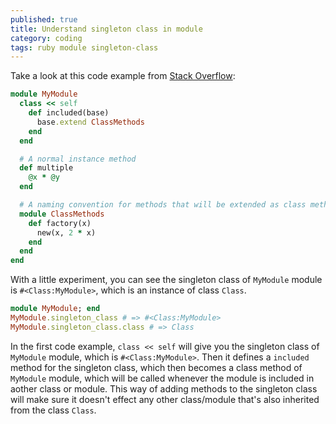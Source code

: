 ```yaml
---
published: true
title: Understand singleton class in module
category: coding
tags: ruby module singleton-class
---
```


Take a look at this code example from [Stack Overflow](https://stackoverflow.com/questions/30757126/why-the-module-classmethods-defined-and-extended-in-the-same-namespace):

```ruby
module MyModule
  class << self
    def included(base)
      base.extend ClassMethods
    end
  end

  # A normal instance method
  def multiple
    @x * @y
  end

  # A naming convention for methods that will be extended as class methods
  module ClassMethods
    def factory(x)
      new(x, 2 * x)
    end
  end
end
```

With a little experiment, you can see the singleton class of `MyModule` module is `#<Class:MyModule>`, which is an instance of class `Class`.

```ruby
module MyModule; end
MyModule.singleton_class # => #<Class:MyModule>
MyModule.singleton_class.class # => Class
```

In the first code example, `class << self` will give you the singleton class of `MyModule` module, which is `#<Class:MyModule>`. Then it defines a `included` method for the singleton class, which then becomes a class method of `MyModule` module, which will be called whenever the module is included in aother class or module. This way of adding methods to the singleton class will make sure it doesn't effect any other class/module that's also inherited from the class `Class`.
